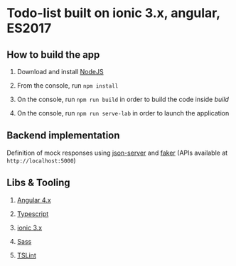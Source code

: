 Todo-list built on ionic 3.x, angular, ES2017 
=========

## How to build the app

1. Download and install [NodeJS](https://nodejs.org/en/)

2. From the console, run ``npm install``

3. On the console, run ``npm run build`` in order to build the code inside *build* 

4. On the console, run ``npm run serve-lab`` in order to launch the application 

## Backend implementation 

Definition of mock responses using [json-server](https://github.com/typicode/json-server) and [faker](https://github.com/Marak/faker.js) (APIs available at `http://localhost:5000`)

## Libs & Tooling

1. [Angular 4.x](https://angular.io) 

2. [Typescript](https://www.typescriptlang.org/) 

3. [ionic 3.x](http://ionicframework.com) 

4. [Sass](http://sass-lang.com/) 

5. [TSLint](https://palantir.github.io/tslint/) 
